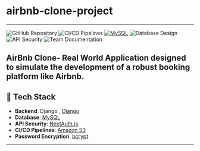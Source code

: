 # airbnb-clone-project
---
![GitHub Repository](https://img.shields.io/badge/-GitHub_Repository_Management-2088FF?logo=github&logoColor=white)
![CI/CD Pipelines](https://img.shields.io/badge/-CI/CD_Pipelines-FF6F00?logo=githubactions&logoColor=white)
[![MySQL](https://img.shields.io/badge/MySQL-4479A1?style=for-the-badge&logo=mysql&logoColor=white)](https://www.mysql.com/)
![Database Design](https://img.shields.io/badge/-Relational_DB_Design-4479A1?logo=postgresql&logoColor=white)
![API Security](https://img.shields.io/badge/-API_Security-4A154B?logo=owasp&logoColor=white)
![Team Documentation](https://img.shields.io/badge/-Team_Role_Docs-2496ED?logo=readthedocs&logoColor=white)

AirBnb Clone- Real World Application designed to simulate the development of a robust booking platform like Airbnb.
---

## 🚀 Tech Stack
- **Backend**: Django , [Django](https://www.djangoproject.com/) 
- **Database**: [MySQL](https://www.mysql.com/)
- **API Security**: [NextAuth.js](https://next-auth.js.org/)
- **CI/CD Pipelines**: [Amazon S3](https://aws.amazon.com/s3/)
- **Password Encryption**: [bcrypt](https://www.npmjs.com/package/bcrypt)

---
